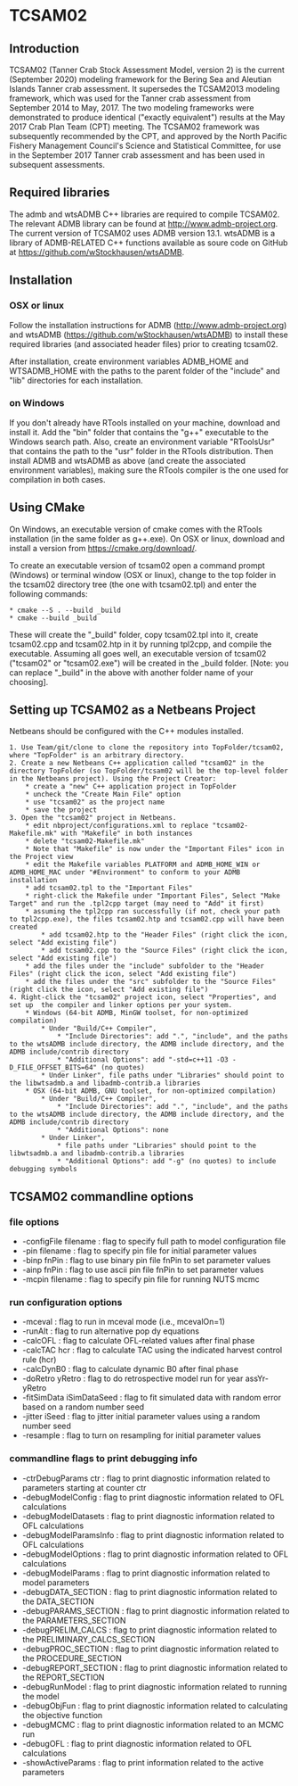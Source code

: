 # TCSAM02

## Introduction
TCSAM02 (Tanner Crab Stock Assessment Model, version 2) is the current (September 2020) 
modeling framework for the Bering Sea and Aleutian Islands Tanner crab assessment. It supersedes the
TCSAM2013 modeling framework, which was used for the Tanner crab assessment from 
September 2014 to May, 2017. The two modeling frameworks were demonstrated to
produce identical ("exactly equivalent") results at the May 2017 Crab Plan Team (CPT)
meeting. The TCSAM02 framework was subsequently recommended by the CPT, and 
approved by the North Pacific Fishery Management Council's Science and Statistical Committee,
for use in the September 2017 Tanner crab assessment and has been used in subsequent assessments.


## Required libraries
The admb and wtsADMB C++ libraries are required to compile TCSAM02. The relevant ADMB library can be found at http://www.admb-project.org. The current version of TCSAM02 uses ADMB version 13.1. wtsADMB is a library of ADMB-RELATED C++ functions available as soure code on GitHub at https://github.com/wStockhausen/wtsADMB. 

## Installation

### OSX or linux

Follow the installation instructions for ADMB (http://www.admb-project.org) and wtsADMB (https://github.com/wStockhausen/wtsADMB) to install these required libraries (and associated header files) prior to creating tcsam02. 

After installation, create environment variables ADMB_HOME and WTSADMB_HOME with the paths to the parent folder of the "include" and "lib" directories for each installation. 

### on Windows

If you don't already have RTools installed on your machine, download and install it. Add the "bin" folder that contains the "g++" executable to the Windows search path. Also, create an environment variable "RToolsUsr" that contains the path to the "usr" folder in the RTools distribution. Then install ADMB and wtsADMB as above (and create the associated environment variables), making sure the RTools compiler is the one used for compilation in both cases.

## Using CMake 

On Windows, an executable version of cmake comes with the RTools installation (in the same folder as g++.exe). On OSX or linux, download and install a version from https://cmake.org/download/.

To create an executable version of tcsam02 open a command prompt (Windows) or terminal window (OSX or linux), change to the top folder in the tcsam02 directory tree (the one with tcsam02.tpl) and enter the following commands:

    * cmake --S . --build _build
    * cmake --build _build

These will create the "_build" folder, copy tcsam02.tpl into it, create tcsam02.cpp and tcsam02.htp in it by running tpl2cpp, and compile the executable. Assuming all goes well, an executable version of tcsam02 ("tcsam02" or "tcsam02.exe") will be created in the _build folder. [Note: you can replace "_build" in the above with another folder name of your choosing].

## Setting up TCSAM02 as a Netbeans Project

Netbeans should be configured with the C++ modules installed. 

    1. Use Team/git/clone to clone the repository into TopFolder/tcsam02, where "TopFolder" is an arbitrary directory.
    2. Create a new Netbeans C++ application called "tcsam02" in the directory TopFolder (so TopFolder/tcsam02 will be the top-level folder in the Netbeans project). Using the Project Creator:
        * create a "new" C++ application project in TopFolder
        * uncheck the "Create Main File" option
        * use "tcsam02" as the project name
        * save the project
    3. Open the "tcsam02" project in Netbeans.
        * edit nbproject/configurations.xml to replace "tcsam02-Makefile.mk" with "Makefile" in both instances
        * delete "tcsam02-Makefile.mk"
        * Note that "Makefile" is now under the "Important Files" icon in the Project view
        * edit the Makefile variables PLATFORM and ADMB_HOME_WIN or ADMB_HOME_MAC under "#Environment" to conform to your ADMB installation
        * add tcsam02.tpl to the "Important Files"
        * right-click the Makefile under "Important Files", Select "Make Target" and run the .tpl2cpp target (may need to "Add" it first)
        * assuming the tpl2cpp ran successfully (if not, check your path to tpl2cpp.exe), the files tcsam02.htp and tcsam02.cpp will have been created
            * add tcsam02.htp to the "Header Files" (right click the icon, select "Add existing file")
            * add tcsam02.cpp to the "Source Files" (right click the icon, select "Add existing file")
        * add the files under the "include" subfolder to the "Header Files" (right click the icon, select "Add existing file")
        * add the files under the "src" subfolder to the "Source Files" (right click the icon, select "Add existing file")
    4. Right-click the "tcsam02" project icon, select "Properties", and set up  the compiler and linker options per your system.
        * Windows (64-bit ADMB, MinGW toolset, for non-optimized compilation)
            * Under "Build/C++ Compiler", 
                * "Include Directories": add ".", "include", and the paths to the wtsADMB include directory, the ADMB include directory, and the ADMB include/contrib directory
                * "Additional Options": add "-std=c++11 -O3 -D_FILE_OFFSET_BITS=64" (no quotes)
            * Under Linker", file paths under "Libraries" should point to the libwtsadmb.a and libadmb-contrib.a libraries
        * OSX (64-bit ADMB, GNU toolset, for non-optimized compilation)
            * Under "Build/C++ Compiler", 
                * "Include Directories": add ".", "include", and the paths to the wtsADMB include directory, the ADMB include directory, and the ADMB include/contrib directory
                * "Additional Options": none
            * Under Linker", 
                * file paths under "Libraries" should point to the libwtsadmb.a and libadmb-contrib.a libraries
                * "Additional Options": add "-g" (no quotes) to include debugging symbols

## TCSAM02 commandline options

### file options

* -configFile filename : flag to specify full path to model configuration file
* -pin filename : flag to specify pin file for initial parameter values 
* -binp fnPin : flag to use binary pin file fnPin to set parameter values
* -ainp fnPin : flag to use ascii  pin file fnPin to set parameter values
* -mcpin filename : flag to specify pin file for running NUTS mcmc

### run configuration options

* -mceval : flag to run in mceval mode (i.e., mcevalOn=1)
* -runAlt : flag to run alternative pop dy equations
* -calcOFL : flag to calculate OFL-related values after final phase
* -calcTAC hcr : flag to calculate TAC using the indicated harvest control rule (hcr)
* -calcDynB0 : flag to calculate dynamic B0 after final phase
* -doRetro yRetro : flag to do retrospective model run for year assYr-yRetro
* -fitSimData iSimDataSeed : flag to fit simulated data with random error based on a random number seed 
* -jitter iSeed : flag to jitter initial parameter values using a random number seed
* -resample : flag to turn on resampling for initial parameter values

### commandline flags to print debugging info

* -ctrDebugParams ctr : flag to print diagnostic information related to parameters starting at counter ctr
* -debugModelConfig : flag to print diagnostic information related to OFL calculations
* -debugModelDatasets : flag to print diagnostic information related to OFL calculations
* -debugModelParamsInfo : flag to print diagnostic information related to OFL calculations
* -debugModelOptions : flag to print diagnostic information related to OFL calculations
* -debugModelParams : flag to print diagnostic information related to model parameters
* -debugDATA_SECTION : flag to print diagnostic information related to the DATA_SECTION
* -debugPARAMS_SECTION : flag to print diagnostic information related to the PARAMETERS_SECTION
* -debugPRELIM_CALCS : flag to print diagnostic information related to the PRELIMINARY_CALCS_SECTION
* -debugPROC_SECTION : flag to print diagnostic information related to the PROCEDURE_SECTION
* -debugREPORT_SECTION : flag to print diagnostic information related to the REPORT_SECTION
* -debugRunModel : flag to print diagnostic information related to running the model
* -debugObjFun : flag to print diagnostic information related to calculating the objective function
* -debugMCMC : flag to print diagnostic information related to an MCMC run
* -debugOFL : flag to print diagnostic information related to OFL calculations
* -showActiveParams : flag to print information related to the active parameters

